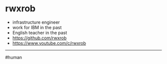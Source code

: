# rwxrob

- infrastructure engineer
- work for IBM in the past
- English teacher in the past
- <https://github.com/rwxrob>
- <https://www.youtube.com/c/rwxrob>

---

#human
